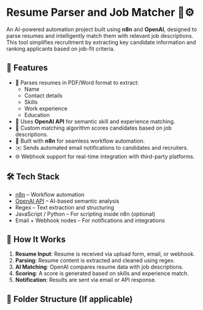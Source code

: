 # Resume Parser and Job Matcher 🧠⚙️

An AI-powered automation project built using **n8n** and **OpenAI**, designed to parse resumes and intelligently match them with relevant job descriptions. This tool simplifies recruitment by extracting key candidate information and ranking applicants based on job-fit criteria.

## 🚀 Features

- 📄 Parses resumes in PDF/Word format to extract:
  - Name
  - Contact details
  - Skills
  - Work experience
  - Education
- 🧠 Uses **OpenAI API** for semantic skill and experience matching.
- 🧰 Custom matching algorithm scores candidates based on job descriptions.
- 🔁 Built with **n8n** for seamless workflow automation.
- ✉️ Sends automated email notifications to candidates and recruiters.
- 🌐 Webhook support for real-time integration with third-party platforms.

## 🛠 Tech Stack

- [n8n](https://n8n.io/) – Workflow automation
- [OpenAI API](https://platform.openai.com/) – AI-based semantic analysis
- Regex – Text extraction and structuring
- JavaScript / Python – For scripting inside n8n (optional)
- Email + Webhook nodes – For notifications and integrations

## 🧩 How It Works

1. **Resume Input**: Resume is received via upload form, email, or webhook.
2. **Parsing**: Resume content is extracted and cleaned using regex.
3. **AI Matching**: OpenAI compares resume data with job descriptions.
4. **Scoring**: A score is generated based on skills and experience match.
5. **Notification**: Results are sent via email or API response.

## 📁 Folder Structure (If applicable)

